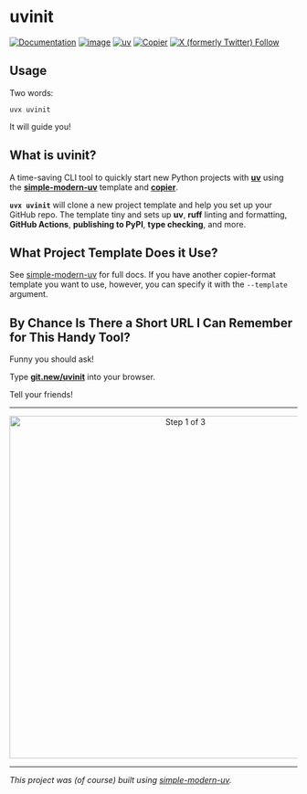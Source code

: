 # uvinit

[![Documentation](https://img.shields.io/badge/documentation-go)](https://www.github.com/jlevy/simple-modern-uv)
[![image](https://img.shields.io/pypi/pyversions/uvinit.svg)](https://pypi.python.org/pypi/uvinit)
[![uv](https://img.shields.io/endpoint?url=https://raw.githubusercontent.com/astral-sh/uv/main/assets/badge/v0.json)](https://github.com/astral-sh/uv)
[![Copier](https://img.shields.io/endpoint?url=https://raw.githubusercontent.com/copier-org/copier/master/img/badge/badge-grayscale-border.json)](https://github.com/copier-org/copier)
[![X (formerly Twitter)
Follow](https://img.shields.io/twitter/follow/ojoshe)](https://x.com/ojoshe)

## Usage

Two words:

```
uvx uvinit
```

It will guide you!

## What is uvinit?

A time-saving CLI tool to quickly start new Python projects with
[**uv**](https://github.com/astral-sh/uv) using the
[**simple-modern-uv**](https://github.com/jlevy/simple-modern-uv) template and
[**copier**](https://github.com/copier-org/copier).

**`uvx uvinit`** will clone a new project template and help you set up your GitHub repo.
The template tiny and sets up **uv**, **ruff** linting and formatting, **GitHub
Actions**, **publishing to PyPI**, **type checking**, and more.

## What Project Template Does it Use?

See [simple-modern-uv](https://github.com/jlevy/simple-modern-uv) for full docs.
If you have another copier-format template you want to use, however, you can specify it
with the `--template` argument.

## By Chance Is There a Short URL I Can Remember for This Handy Tool?

Funny you should ask!

Type [**git.new/uvinit**](https://git.new/uvinit) into your browser.

Tell your friends!

* * *

<div align="center">

<img width="600" alt="Step 1 of 3"
src="https://github.com/user-attachments/assets/216d3db0-de98-4131-be1d-dce38e926474" />

</div>

* * *

*This project was (of course) built using
[simple-modern-uv](https://github.com/jlevy/simple-modern-uv).*
